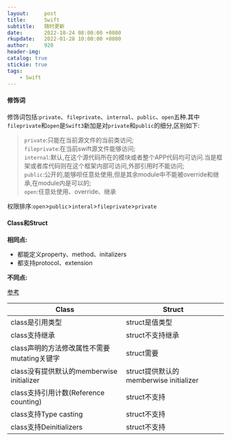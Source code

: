 ```yaml
---
layout:     post
title:      Swift
subtitle:   随时更新
date:       2022-10-24 08:00:00 +0800
rkupdate:   2022-01-28 10:00:00 +0800
author:     920
header-img: 
catalog: true
stickie: true
tags:
    - Swift
---
```



#### 修饰词

修饰词包括:`private`、`fileprivate`、`internal`、`public`、`open`五种.其中`fileprivate`和`open`是`Swift3`新加是对`private`和`public`的细分,区别如下:

>`private`:只能在当前源文件的当前类访问;  
`fileprivate`:在当前swift源文件能够访问;  
`internal`:默认,在这个源代码所在的模块或者整个APP代码均可访问.当是框架或者库代码则在这个框架内部可访问,外部引用时不能访问;  
`public`:公开的,能够呗任意处使用,但是其余module中不能被override和继承,在module内是可以的;  
`open`:任意处使用、override、继承

权限排序:`open`>`public`>`interal`>`fileprivate`>`private`


#### Class和Struct

**相同点:**  
* 都能定义property、method、initalizers  
* 都支持protocol、extension

**不同点:**  

[参考](https://juejin.cn/post/6844903775816155144)

Class|Struct
--|--  
class是引用类型|struct是值类型
class支持继承|struct不支持继承
class声明的方法修改属性不需要mutating关键字|struct需要
class没有提供默认的memberwise initializer|struct提供默认的memberwise initializer
class支持引用计数(Reference counting)|struct不支持
class支持Type casting|struct不支持
class支持Deinitializers|struct不支持




